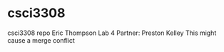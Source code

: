 # csci3308
csci3308 repo
Eric Thompson
Lab 4
Partner: Preston Kelley
This might cause a merge conflict
